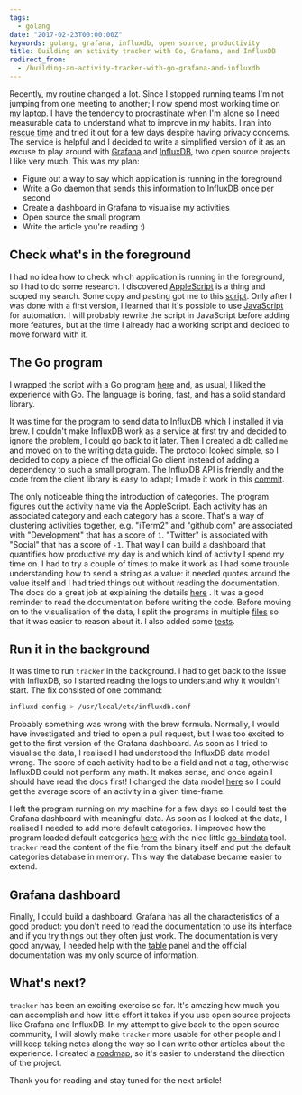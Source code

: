 ```yaml
---
tags:
  - golang
date: "2017-02-23T00:00:00Z"
keywords: golang, grafana, influxdb, open source, productivity
title: Building an activity tracker with Go, Grafana, and InfluxDB
redirect_from:
  - /building-an-activity-tracker-with-go-grafana-and-influxdb
---
```


Recently, my routine changed a lot. Since I stopped running teams I'm not
jumping from one meeting to another; I now spend most working time on my laptop.
I have the tendency to procrastinate when I'm alone so I need measurable data to
understand what to improve in my habits. I ran into [rescue
time](https://www.rescuetime.com/) and tried it out for a few days despite
having privacy concerns. The service is helpful and I decided to write a
simplified version of it as an excuse to play around with
[Grafana](http://grafana.org/) and
[InfluxDB](https://github.com/influxdata/influxdb), two open source projects I
like very much. This was my plan:

- Figure out a way to say which application is running in the foreground
- Write a Go daemon that sends this information to InfluxDB once per second
- Create a dashboard in Grafana to visualise my activities
- Open source the small program
- Write the article you're reading :)

## Check what's in the foreground

I had no idea how to check which application is running in the foreground, so I
had to do some research. I discovered
[AppleScript](https://en.wikipedia.org/wiki/AppleScript) is a thing and scoped
my search. Some copy and pasting got me to this
[script](https://gist.github.com/lucapette/41607dfd69f45d70059d029b7b41436f).
Only after I was done with a first version, I learned that it's possible to use
[JavaScript](https://developer.apple.com/library/content/releasenotes/InterapplicationCommunication/RN-JavaScriptForAutomation/Articles/Introduction.html#//apple_ref/doc/uid/TP40014508)
for automation. I will probably rewrite the script in JavaScript before adding
more features, but at the time I already had a working script and decided to
move forward with it.

## The Go program

I wrapped the script with a Go program
[here](https://github.com/lucapette/tracker/commit/15fd9d2) and, as usual, I
liked the experience with Go. The language is boring, fast, and has a solid
standard library.

It was time for the program to send data to InfluxDB which I installed it via
brew. I couldn't make InfluxDB work as a service at first try and decided to
ignore the problem, I could go back to it later. Then I created a db called `me`
and moved on to the [writing
data](https://docs.influxdata.com/influxdb/v1.2/guides/writing_data/) guide. The
protocol looked simple, so I decided to copy a piece of the official Go client
instead of adding a dependency to such a small program. The InfluxDB API is
friendly and the code from the client library is easy to adapt; I made it work
in this [commit](https://github.com/lucapette/tracker/commit/d6d7e63).

The only noticeable thing the introduction of categories. The program figures
out the activity name via the AppleScript. Each activity has an associated
category and each category has a score. That's a way of clustering activities
together, e.g. "iTerm2" and "github.com" are associated with "Development" that
has a score of `1`. "Twitter" is associated with "Social" that has a score of
`-1`. That way I can build a dashboard that quantifies how productive my day is
and which kind of activity I spend my time on. I had to try a couple of times to
make it work as I had some trouble understanding how to send a string as a
value: it needed quotes around the value itself and I had tried things out
without reading the documentation. The docs do a great job at explaining the
details
[here](https://docs.influxdata.com/influxdb/v1.2/write_protocols/line_protocol_reference/)
. It was a good reminder to read the documentation before writing the code.
Before moving on to the visualisation of the data, I split the programs in
multiple [files](https://github.com/lucapette/tracker/commit/3ef4db8) so that it
was easier to reason about it. I also added some
[tests](https://github.com/lucapette/tracker/commit/1235c12).

## Run it in the background

It was time to run `tracker` in the background. I had to get back to the issue
with InfluxDB, so I started reading the logs to understand why it wouldn't
start. The fix consisted of one command:

```sh
influxd config > /usr/local/etc/influxdb.conf
```

Probably something was wrong with the brew formula. Normally, I would have
investigated and tried to open a pull request, but I was too excited to get to
the first version of the Grafana dashboard. As soon as I tried to visualise the
data, I realised I had understood the InfluxDB data model wrong. The score of
each activity had to be a field and not a tag, otherwise InfluxDB could not
perform any math. It makes sense, and once again I should have read the docs
first! I changed the data model
[here](https://github.com/lucapette/tracker/commit/8c96cf7) so I could get the
average score of an activity in a given time-frame.

I left the program running on my machine for a few days so I could test the
Grafana dashboard with meaningful data. As soon as I looked at the data, I
realised I needed to add more default categories. I improved how the program
loaded default categories
[here](https://github.com/lucapette/tracker/commit/3aedd51) with the nice little
[go-bindata](https://github.com/jteeuwen/go-bindata/) tool. `tracker` read the
content of the file from the binary itself and put the default categories
database in memory. This way the database became easier to extend.

## Grafana dashboard

Finally, I could build a dashboard. Grafana has all the characteristics of a
good product: you don't need to read the documentation to use its interface and
if you try things out they often just work. The documentation is very good
anyway, I needed help with the
[table](http://docs.grafana.org/features/panels/table_panel/) panel and the
official documentation was my only source of information.

## What's next?

`tracker` has been an exciting exercise so far. It's amazing how much you can
accomplish and how little effort it takes if you use open source projects like
Grafana and InfluxDB. In my attempt to give back to the open source community, I
will slowly make `tracker` more usable for other people and I will keep taking
notes along the way so I can write other articles about the experience. I
created a [roadmap](https://github.com/lucapette/tracker/projects/1), so it's
easier to understand the direction of the project.

Thank you for reading and stay tuned for the next article!
